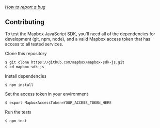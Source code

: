 _[How to report a bug](http://polite.technology/reportabug.html)_

## Contributing

To test the Mapbox JavaScript SDK, you'll need all of the dependencies for
development (git, npm, node), and a valid Mapbox access token that has
access to all tested services.

Clone this repository

```sh
$ git clone https://github.com/mapbox/mapbox-sdk-js.git
$ cd mapbox-sdk-js
```

Install dependencies

```sh
$ npm install
```

Set the access token in your environment

```sh
$ export MapboxAccessToken=YOUR_ACCESS_TOKEN_HERE
```

Run the tests

```sh
$ npm test
```
